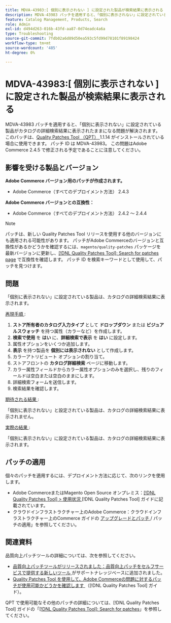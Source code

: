 ```yaml
---
title: MDVA-43983:[ 個別に表示されない ] に設定された製品が検索結果に表示される
description: MDVA-43983 パッチを適用すると、「個別に表示されない」に設定されている製品がカタログの詳細検索結果に表示されたままになる問題が解決されます。 このパッチは、[Quality Patches Tool （QPT） ] （https://experienceleague.adobe.com/en/docs/commerce-operations/tools/quality-patches-tool/quality-patches-tool-to-self-serve-quality-patches） 1.1.14 がインストールされている場合に利用できます。 パッチ ID は MDVA-43983。 この問題はAdobe Commerce 2.4.5 で修正される予定であることに注意してください。
feature: Catalog Management, Products, Search
role: Admin
exl-id: d494d263-016b-43fd-aa87-0d74eadc4a6a
type: Troubleshooting
source-git-commit: 7fdb02a6d89d50ea593c5fd99d78101f89198424
workflow-type: tm+mt
source-wordcount: '485'
ht-degree: 0%

---
```


# MDVA-43983:[ 個別に表示されない ] に設定された製品が検索結果に表示される

MDVA-43983 パッチを適用すると、「個別に表示されない」に設定されている製品がカタログの詳細検索結果に表示されたままになる問題が解決されます。 このパッチは、[Quality Patches Tool （QPT） ](https://experienceleague.adobe.com/en/docs/commerce-operations/tools/quality-patches-tool/quality-patches-tool-to-self-serve-quality-patches)1.1.14 がインストールされている場合に使用できます。 パッチ ID は MDVA-43983。 この問題はAdobe Commerce 2.4.5 で修正される予定であることに注意してください。

## 影響を受ける製品とバージョン

**Adobe Commerce バージョン用のパッチが作成されます。**

* Adobe Commerce（すべてのデプロイメント方法） 2.4.3

**Adobe Commerce バージョンとの互換性：**

* Adobe Commerce（すべてのデプロイメント方法） 2.4.2 ～ 2.4.4

>[!NOTE]
>
>パッチは、新しい Quality Patches Tool リリースを使用する他のバージョンにも適用される可能性があります。 パッチがAdobe Commerceのバージョンと互換性があるかどうかを確認するには、`magento/quality-patches` パッケージを最新バージョンに更新し、[[!DNL Quality Patches Tool]: Search for patches page](https://experienceleague.adobe.com/en/docs/commerce-operations/tools/quality-patches-tool/quality-patches-tool-to-self-serve-quality-patches) で互換性を確認します。 パッチ ID を検索キーワードとして使用して、パッチを見つけます。

## 問題

「個別に表示されない」に設定されている製品は、カタログの詳細検索結果に表示されます。

<u> 再現手順 </u>:

1. **ストア所有者のカタログ入力タイプ** として **ドロップダウン** または **ビジュアルスウォッチ** を持つ属性（カラーなど）を作成します。
1. **検索で使用** を **はい** に、**詳細検索で表示** を **はい** に設定します。
1. 属性オプションをいくつか追加します。
1. **表示** を持つ製品を **個別には表示されない** として作成します。
1. カラーアトリビュート オプションの割り当て。
1. ストアフロントの **カタログ詳細検索** ページに移動します。
1. カラー属性フィールドからカラー属性オプションのみを選択し、残りのフィールドは空白または空白のままにします。
1. 詳細検索フォームを送信します。
1. 検索結果を確認します。

<u> 期待される結果 </u>:

「個別に表示されない」と設定されている製品は、カタログの詳細検索結果に表示されません。

<u> 実際の結果 </u>:

「個別に表示されない」に設定されている製品は、カタログの詳細検索結果に表示されます。

## パッチの適用

個々のパッチを適用するには、デプロイメント方法に応じて、次のリンクを使用します。

* Adobe CommerceまたはMagento Open Source オンプレミス：[[!DNL Quality Patches Tool] > 使用状況 ](/help/tools/quality-patches-tool/usage.md)[!DNL Quality Patches Tool] ガイドに記載されています。
* クラウドインフラストラクチャー上のAdobe Commerce：クラウドインフラストラクチャー上のCommerce ガイドの [ アップグレードとパッチ ](https://experienceleague.adobe.com/docs/commerce-cloud-service/user-guide/develop/upgrade/apply-patches.html)/ パッチの適用」を参照してください。

## 関連資料

品質向上パッチツールの詳細については、次を参照してください。

* [ 品質向上パッチツールがリリースされました：品質向上パッチをセルフサービスで提供する新しいツール ](https://experienceleague.adobe.com/en/docs/commerce-operations/tools/quality-patches-tool/quality-patches-tool-to-self-serve-quality-patches) がサポートナレッジベースに追加されました。
* [Quality Patches Tool を使用して、Adobe Commerceの問題に対するパッチが使用可能かどうかを確認します ](/help/tools/quality-patches-tool/patches-available-in-qpt/check-patch-for-magento-issue-with-magento-quality-patches.md) （[!DNL Quality Patches Tool] ガイド）。

QPT で使用可能なその他のパッチの詳細については、[!DNL Quality Patches Tool] ガイドの「[[!DNL Quality Patches Tool]: Search for patches](https://experienceleague.adobe.com/tools/commerce-quality-patches/index.html)」を参照してください。
